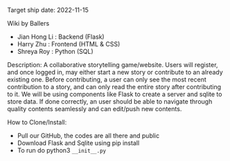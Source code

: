 Target ship date: 2022-11-15

Wiki by Ballers

* Jian Hong Li : Backend (Flask)
* Harry Zhu : Frontend (HTML & CSS)
* Shreya Roy : Python (SQL)

Description:
  A collaborative storytelling game/website. Users will register, and once logged in, 
  may either start a new story or contribute to an already existing one. Before 
  contributing, a user can only see the most recent contribution to a story, and 
  can only read the entire story after contributing to it.
  We will be using components like Flask to create a server and sqlite to store data.
  If done correctly, an user should be able to navigate through quality contents
  seamlessly and can edit/push new contents.

How to Clone/Install:
  * Pull our GitHub, the codes are all there and public
  * Download Flask and Sqlite using pip install
  * To run do python3 `__init__.py`
